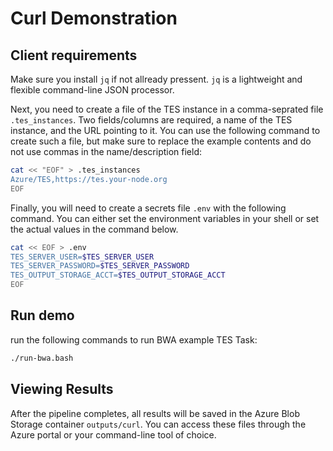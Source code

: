 # Curl Demonstration


## Client requirements


Make sure you install `jq` if not allready pressent. `jq` is a lightweight and flexible command-line JSON processor.


Next, you need to create a file of the TES instance in a
comma-seprated file `.tes_instances`. Two fields/columns are required, a
name of the TES instance, and the URL pointing to it. You can use the
following command to create such a file, but make sure to replace the example
contents and do not use commas in the name/description field:

```bash
cat << "EOF" > .tes_instances
Azure/TES,https://tes.your-node.org
EOF
```

Finally, you will need to create a secrets file `.env` with the following
command.  You can either set the environment variables in your shell or set the
actual values in the command below.

```bash
cat << EOF > .env
TES_SERVER_USER=$TES_SERVER_USER
TES_SERVER_PASSWORD=$TES_SERVER_PASSWORD
TES_OUTPUT_STORAGE_ACCT=$TES_OUTPUT_STORAGE_ACCT
EOF
```

## Run demo

run the following commands to run BWA example TES Task:

```bash
./run-bwa.bash
```

## Viewing Results

After the pipeline completes, all results will be saved in the Azure Blob Storage container `outputs/curl`. You can access these files through the Azure portal or your command-line tool of choice.